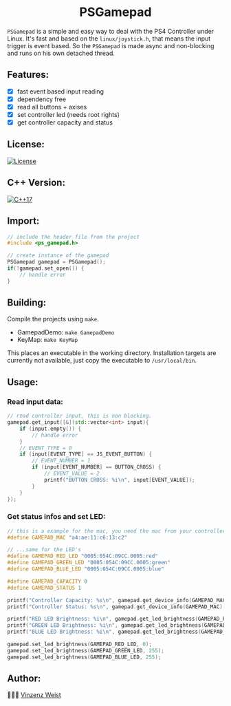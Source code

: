 <div align="center">
    <h1>
        <br>
            PSGamepad
        <br>
    </h1>
</div>

`PSGamepad` is a simple and easy way to deal with the PS4 Controller under Linux. It's fast and based on the `linux/joystick.h`, that means the input trigger is event based. So the `PSGamepad` is made async and non-blocking and runs on his own detached thread. 

## Features:
- [X] fast event based input reading
- [X] dependency free
- [X] read all buttons + axises
- [X] set controller led (needs root rights)
- [X] get controller capacity and status

## License:
[![License](https://img.shields.io/badge/license-GPLv3-blue.svg?longCache=true&style=flat)](https://github.com/Vinz1911/PSGamepad/blob/master/LICENSE)

## C++ Version:
[![C++17](https://img.shields.io/badge/C++-17-blue.svg?logo=c%2B%2B&style=flat)](https://isocpp.org)

## Import:
```cpp
// include the header file from the project
#include <ps_gamepad.h>

// create instance of the gamepad 
PSGamepad gamepad = PSGamepad();
if(!gamepad.set_open()) {
    // handle error
}
```

## Building:
Compile the projects using `make`.
- GamepadDemo: `make GamepadDemo`
- KeyMap: `make KeyMap`

This places an executable in the working directory.
Installation targets are currently not available, just copy the executable to `/usr/local/bin`.

## Usage:
### Read input data:
```cpp
// read controller input, this is non blocking.
gamepad.get_input([&](std::vector<int> input){
    if (input.empty()) {
        // handle error
    }
    // EVENT_TYPE = 0
    if (input[EVENT_TYPE] == JS_EVENT_BUTTON) {
        // EVENT_NUMBER = 1
        if (input[EVENT_NUMBER] == BUTTON_CROSS) {
            // EVENT_VALUE = 2
            printf("BUTTON CROSS: %i\n", input[EVENT_VALUE]);
        }
    }
});
```

### Get status infos and set LED:
```cpp
// this is a example for the mac, you need the mac from your controller...
#define GAMEPAD_MAC "a4:ae:11:c6:13:c2"

// ...same for the LED's
#define GAMEPAD_RED_LED "0005:054C:09CC.0005:red"
#define GAMEPAD_GREEN_LED "0005:054C:09CC.0005:green"
#define GAMEPAD_BLUE_LED "0005:054C:09CC.0005:blue"

#define GAMEPAD_CAPACITY 0
#define GAMEPAD_STATUS 1

printf("Controller Capacity: %s\n", gamepad.get_device_info(GAMEPAD_MAC)[GAMEPAD_CAPACITY].c_str());
printf("Controller Status: %s\n", gamepad.get_device_info(GAMEPAD_MAC)[GAMEPAD_STATUS].c_str());

printf("RED LED Brightness: %i\n", gamepad.get_led_brightness(GAMEPAD_RED_LED));
printf("GREEN LED Brightness: %i\n", gamepad.get_led_brightness(GAMEPAD_GREEN_LED));
printf("BLUE LED Brightness: %i\n", gamepad.get_led_brightness(GAMEPAD_BLUE_LED));

gamepad.set_led_brightness(GAMEPAD_RED_LED, 0);
gamepad.set_led_brightness(GAMEPAD_GREEN_LED, 255);
gamepad.set_led_brightness(GAMEPAD_BLUE_LED, 255);
```

## Author:
👨🏼‍💻 [Vinzenz Weist](https://github.com/Vinz1911)
